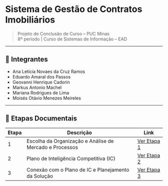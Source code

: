 # Sistema de Gestão de Contratos Imobiliários

> Projeto de Conclusão de Curso – PUC Minas  
> 8º período | Curso de Sistemas de Informação – EAD

---

## 👥 Integrantes

- Ana Letícia Novaes da Cruz Ramos  
- Eduardo Amaral dos Passos  
- Geovanni Henrique Cadorin  
- Markus Antonio Machel  
- Mariana Rodrigues de Lima  
- Moisés Otávio Menezes Meireles  

---

## 📑 Etapas Documentais

| Etapa | Descrição | Link |
|-------|-----------|------|
| 1 | Escolha da Organização e Análise de Mercado e Processos | [Ver Etapa 1](docs/etapa1/README.md) |
| 2 | Plano de Inteligência Competitiva (IC) | [Ver Etapa 2](docs/etapa2/README.md) |
| 3 | Conexão com o Plano de IC e Planejamento da Solução | [Ver Etapa 3](docs/etapa3/README.md) |
